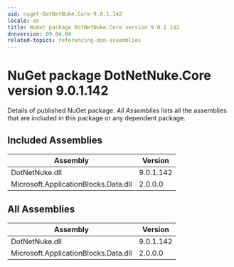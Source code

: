 ```yaml
---
uid: nuget-DotNetNuke.Core-9.0.1.142
locale: en
title: NuGet package DotNetNuke.Core version 9.0.1.142
dnnversion: 09.04.04
related-topics: referencing-dnn-assemblies
---
```


# NuGet package DotNetNuke.Core version 9.0.1.142
Details of published NuGet package.
*All Assemblies* lists all the assemblies that are included in this package or any dependent package.

## Included Assemblies

|Assembly|Version|
|---|---|
|DotNetNuke.dll|9.0.1.142|
|Microsoft.ApplicationBlocks.Data.dll|2.0.0.0|

## All Assemblies

|Assembly|Version|
|---|---|
|DotNetNuke.dll|9.0.1.142|
|Microsoft.ApplicationBlocks.Data.dll|2.0.0.0|

